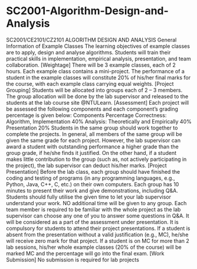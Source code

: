 # SC2001-Algorithm-Design-and-Analysis

SC2001/CE2101/CZ2101
ALGORITHM DESIGN AND
ANALYSIS
General Information of Example Classes
The learning objectives of example classes are to apply, design and analyse algorithms. Students
will train their practical skills in implementation, empirical analysis, presentation, and team
collaboration.
[Weightage] There will be 3 example classes, each of 2 hours. Each example class contains a
mini-project. The performance of a student in the example classes will constitute 20% of his/her
final marks for the course, with each example class carrying equal weights.
[Project Grouping] Students will be allocated into groups each of 2 – 3 members. The group
allocation will be done by the lab supervisor and released to the students at the lab course site
@NTULearn.
[Assessment] Each project will be assessed the following components and each component’s
grading percentage is given below:
Components Percentage
Correctness:
Algorithm,
Implementation
40%
Analysis:
Theoretically and
Empirically
40%
Presentation 20%
Students in the same group should work together to complete the projects. In general, all
members of the same group will be given the same grade for each project. However, the lab
supervisor can award a student with outstanding performance a higher grade than the group
grade, if he/she finds it justified. On the other hand, if a student makes little contribution to the
group (such as, not actively participating in the project), the lab supervisor can deduct his/her
marks.
[Project Presentation] Before the lab class, each group should have finished the coding
and testing of programs (in any programming languages, e.g., Python, Java, C++, C, etc.)
on their own computers.
Each group has 10 minutes to present their work and give demonstrations, including Q&A.
Students should fully utilise the given time to let your lab supervisor understand your work. NO
additional time will be given to any group. Each team member is required to be familiar with the
whole project as the lab supervisor can choose any one of you to answer some questions in Q&A.
It will be considered as a part of the assessment under presentation.
It is compulsory for students to attend their project presentations. If a student is absent from
the presentation without a valid justification (e.g., MC), he/she will receive zero mark for that
project. If a student is on MC for more than 2 lab sessions, his/her whole example classes (20%
of the course) will be marked MC and the percentage will go into the final exam.
[Work Submission] No submission is required for lab projects
